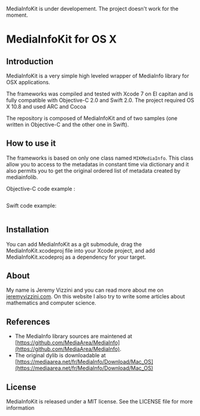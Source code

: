 MediaInfoKit is under developement.
The project doesn't work for the moment.

# MediaInfoKit for OS X

## Introduction

MediaInfoKit is a very simple high leveled wrapper of MediaInfo library for OSX applications.

The frameworks was compiled and tested with Xcode 7 on El capitan and is fully compatible with Objective-C 2.0 and Swift 2.0. The project required OS X 10.8 and used ARC and Cocoa

The repository is composed of MediaInfoKit and of two samples (one written in Objective-C and the other one in Swift).

## How to use it

The frameworks is based on only one class named `MIKMediaInfo`. This class allow you to access to the metadatas in constant time via dictionary and it also permits you to get the original ordered list of metadata created by mediainfolib.

Objective-C code example :

```

```

Swift code example:

```

```

## Installation

You can add MediaInfoKit as a git submodule, drag the MediaInfoKit.xcodeproj file into your Xcode project, and add MediaInfoKit.xcodeproj as a dependency for your target.

## About

My name is Jeremy Vizzini and you can read more about me on [jeremyvizzini.com](http://jeremyvizzini.com). On this website I also try to write some articles about mathematics and computer science.

## References

* The MediaInfo library sources are maintened at [https://github.com/MediaArea/MediaInfo](https://github.com/MediaArea/MediaInfo).
* The original dylib is downloadable at [https://mediaarea.net/fr/MediaInfo/Download/Mac_OS](https://mediaarea.net/fr/MediaInfo/Download/Mac_OS)

## License

MediaInfoKit is released under a MIT license. See the LICENSE file for more information
